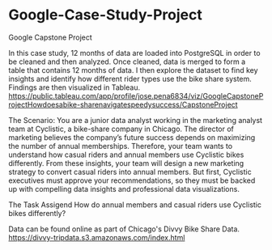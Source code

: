 # Google-Case-Study-Project
Google Capstone Project

In this case study, 12 months of data are loaded into PostgreSQL in order to be cleaned and then analyzed. Once cleaned, data is merged to form a table that contains 12 months of data. I then explore the dataset to find key insights and identify how different rider types use the bike share system. Findings are then visualized in Tableau. https://public.tableau.com/app/profile/jose.pena6834/viz/GoogleCapstoneProjectHowdoesabike-sharenavigatespeedysuccess/CapstoneProject

The Scenario:
You are a junior data analyst working in the marketing analyst team at Cyclistic, a bike-share company in Chicago. The director of marketing believes the company’s future success depends on maximizing the number of annual memberships. Therefore, your team wants to understand how casual riders and annual members use Cyclistic bikes differently. From these insights, your team will design a new marketing strategy to convert casual riders into annual members. But first, Cyclistic executives must approve your recommendations, so they must be backed up with compelling data insights and professional data visualizations.

The Task Assigend
How do annual members and casual riders use Cyclistic bikes differently?

Data can be found online as part of Chicago's Divvy Bike Share Data.
https://divvy-tripdata.s3.amazonaws.com/index.html 
